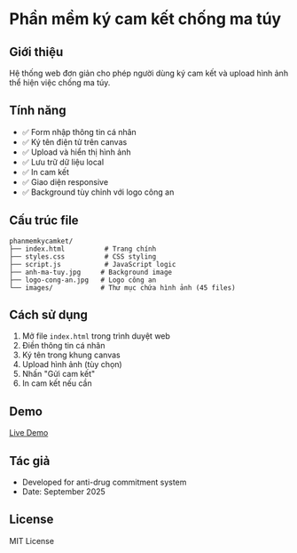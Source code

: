 # Phần mềm ký cam kết chống ma túy

## Giới thiệu
Hệ thống web đơn giản cho phép người dùng ký cam kết và upload hình ảnh thể hiện việc chống ma túy.

## Tính năng
- ✅ Form nhập thông tin cá nhân
- ✅ Ký tên điện tử trên canvas
- ✅ Upload và hiển thị hình ảnh
- ✅ Lưu trữ dữ liệu local
- ✅ In cam kết
- ✅ Giao diện responsive
- ✅ Background tùy chỉnh với logo công an

## Cấu trúc file
```
phanmemkycamket/
├── index.html          # Trang chính
├── styles.css          # CSS styling
├── script.js           # JavaScript logic
├── anh-ma-tuy.jpg     # Background image
├── logo-cong-an.jpg   # Logo công an
└── images/            # Thư mục chứa hình ảnh (45 files)
```

## Cách sử dụng
1. Mở file `index.html` trong trình duyệt web
2. Điền thông tin cá nhân
3. Ký tên trong khung canvas
4. Upload hình ảnh (tùy chọn)
5. Nhấn "Gửi cam kết"
6. In cam kết nếu cần

## Demo
[Live Demo](https://yourusername.github.io/phanmemkycamket/)

## Tác giả
- Developed for anti-drug commitment system
- Date: September 2025

## License
MIT License
